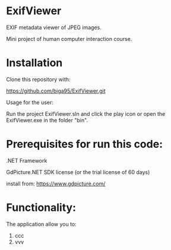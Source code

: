 # ExifViewer

EXIF metadata viewer of JPEG images.

Mini project of human computer interaction course.

# Installation
Clone this repository with:

https://github.com/biga95/ExifViewer.git

Usage for the user:

Run the project ExifViewer.sln and click the play icon or open the ExifViewer.exe in the folder "bin".

# Prerequisites for run this code:

.NET Framework

GdPicture.NET SDK license (or the trial license of 60 days)

install from:
https://www.gdpicture.com/ 

# Functionality:

The application allow you to:

1. ccc
2. vvv

